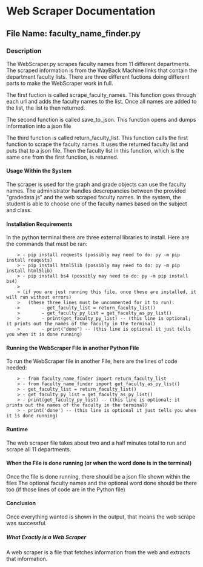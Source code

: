 # Web Scraper Documentation

## File Name: faculty_name_finder.py 

### Description
The WebScraper.py scrapes faculty names from 11 different departments. The scraped information is from the WayBack Machine links that contain the department faculty lists. There are three different fuctions doing different parts to make the WebScraper work in full. 

The first fuction is called scrape_faculty_names. This function goes through each url and adds the faculty names to the list. Once all names are added to the list, the list is then returned.

The second function is called save_to_json. This function opens and dumps information into a json file

The third function is called return_faculty_list. This function calls the first function to scrape the faculty names. It uses the returned faculty list and puts that to a json file. Then the faculty list in this function, which is the same one from the first function, is returned.

#### Usage Within the System
The scraper is used for the graph and grade objects can use the faculty names. The administrator handles descrepancies between the provided "gradedata.js" and the web scraped faculty names. In the system, the student is able to choose one of the faculty names based on the subject and class. 


#### Installation Requirements
In the python terminal there are three external libraries to install. Here are the commands that must be ran:

        > - pip install requests (possibly may need to do: py -m pip install reuqests)
        > - pip install html5lib (possibly may need to do: py -m pip install html5lib)
        > - pip install bs4 (possibly may need to do: py -m pip install bs4)
        >
        > (if you are just running this file, once these are installed, it will run without errors)
        >   (these three lines must be uncommented for it to run):
        >        - get_faculty_list = return_faculty_list()
        >        - get_faculty_py_list = get_faculty_as_py_list()
        >        - print(get_faculty_py_list) -- (this line is optional; it prints out the names of the faculty in the terminal)
        >        - print("done") -- (this line is optional it just tells you when it is done running)


#### Running the WebScraper File in another Python File
To run the WebScraper file in another File, here are the lines of code needed:

        > - from faculty_name_finder import return_faculty_list
        > - from faculty_name_finder import get_faculty_as_py_list()
        > - get_faculty_list = return_faculty_list()
        > - get_faculty_py_list = get_faculty_as_py_list()
        > - print(get_faculty_py_list) -- (this line is optional; it prints out the names of the faculty in the terminal)
        > - print('done') -- (this line is optional it just tells you when it is done running)


#### Runtime
The web scraper file takes about two and a half minutes total to run and scrape all 11 departments.

#### When the File is done running (or when the word done is in the terminal) 
Once the file is done running, there should be a json file shown within the files
The optional faculty names and the optional word done should be there too (if those lines of code are in the Python file)

#### Conclusion
Once everything wanted is shown in the output, that means the web scrape was successful.

##### What Exactly is a Web Scraper
A web scraper is a file that fetches information from the web and extracts that information.
